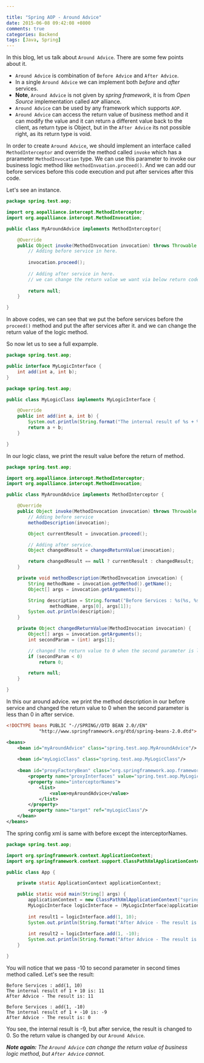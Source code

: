 ```yaml
---

title: "Spring AOP - Around Advice"
date: 2015-06-08 09:42:08 +0800
comments: true
categories: Backend
tags: [Java, Spring]
---
```


In this blog, let us talk about `Around Advice`. There are some few points about it.   

- `Around Advice` is combination of `Before Advice` and `After Advice`.
- In a single `Around Advice` we can implement both *before* and *after* services.
- **Note**, `Around Advice` is not given by *spring framework*, it is from *Open Source* implementation called `AOP` alliance.
- `Around Advice` can be used by any framework which supports `AOP`.    
- `Around Advice` can access the return value of business method and it can modify the value and it can return a different value back to the client, as return type is Object, but in the `After Advice` its not possible right, as its return type is void.
<!-- more -->

In order to create `Around Advice`, we should implement an interface called `MethodInterceptor` and override the method called `invoke` which has a prarameter `MethodInvocation` type. We can use this parameter to invoke our business logic method like ``` methodInvoation.proceed() ```. And we can add our before services before this code execution and put after services after this code.   

Let's see an instance.

``` java 
package spring.test.aop;

import org.aopalliance.intercept.MethodInterceptor;
import org.aopalliance.intercept.MethodInvocation;

public class MyAroundAdvice implements MethodInterceptor{

	@Override
	public Object invoke(MethodInvocation invocation) throws Throwable {
		// Adding before service in here.
		
		invocation.proceed();
		
		// Adding after service in here.
		// we can change the return value we want via below return codes.
		
		return null;
	}

}
```

In above codes, we can see that we put the before services before the `proceed()` method and put the after services after it. and we can change the return value of the logic method.   

So now let us to see a full expample.

``` java MyLogicInterface.java
package spring.test.aop;

public interface MyLogicInterface {
	int add(int a, int b);
}

```

``` java MyLogicClass.java
package spring.test.aop;

public class MyLogicClass implements MyLogicInterface {

	@Override
	public int add(int a, int b) {
		System.out.println(String.format("The internal result of %s + %s is: %s", a, b, a + b));
		return a + b;
	}

}
```
In our logic class, we print the result value before the return of method.

``` java MyAroundAdvice.java
package spring.test.aop;

import org.aopalliance.intercept.MethodInterceptor;
import org.aopalliance.intercept.MethodInvocation;

public class MyAroundAdvice implements MethodInterceptor {

	@Override
	public Object invoke(MethodInvocation invocation) throws Throwable {
		// Adding before service
		methodDescription(invocation);

		Object currentResult = invocation.proceed();

		// Adding after service.
		Object changedResult = changedReturnValue(invocation);

		return changedResult == null ? currentResult : changedResult;
	}

	private void methodDescription(MethodInvocation invocation) {
		String methodName = invocation.getMethod().getName();
		Object[] args = invocation.getArguments();

		String description = String.format("Before Services : %s(%s, %s)",
				methodName, args[0], args[1]);
		System.out.println(description);
	}

	private Object changedReturnValue(MethodInvocation invocation) {
		Object[] args = invocation.getArguments();
		int secondParam = (int) args[1];

		// changed the return value to 0 when the second parameter is less than 0.
		if (secondParam < 0)
			return 0;

		return null;
	}

}
```
In this our around advice. we print the method description in our before service and changed the return value to 0 when the second parameter is less than 0 in after service.   

``` xml springConfig.xml
<!DOCTYPE beans PUBLIC "-//SPRING//DTD BEAN 2.0//EN"
			"http://www.springframework.org/dtd/spring-beans-2.0.dtd">

<beans>
	<bean id="myAroundAdvice" class="spring.test.aop.MyAroundAdvice"/>
	
	<bean id="myLogicClass" class="spring.test.aop.MyLogicClass"/>
	
	<bean id="proxyFactoryBean" class="org.springframework.aop.framework.ProxyFactoryBean">
		<property name="proxyInterfaces" value="spring.test.aop.MyLogicInterface"/>
		<property name="interceptorNames">
			<list>
				<value>myAroundAdvice</value>
			</list>
		</property>
		<property name="target" ref="myLogicClass"/>
	</bean>
</beans>
```
The spring config xml is same with before except the interceptorNames.

``` java App.java
package spring.test.aop;

import org.springframework.context.ApplicationContext;
import org.springframework.context.support.ClassPathXmlApplicationContext;

public class App {

	private static ApplicationContext applicationContext;

	public static void main(String[] args) {
		applicationContext = new ClassPathXmlApplicationContext("springConfig.xml");
		MyLogicInterface logicInterface = (MyLogicInterface)applicationContext.getBean("proxyFactoryBean");
		
		int result1 = logicInterface.add(1, 10);
		System.out.println(String.format("After Advice - The result is: %s \n", result1));
		
		int result2 = logicInterface.add(1, -10);
		System.out.println(String.format("After Advice - The result is: %s", result2));
	}

}
```

You will notice that we pass -10 to second parameter in second times method called. Let's see the result:    

	Before Services : add(1, 10)
	The internal result of 1 + 10 is: 11
	After Advice - The result is: 11 

	Before Services : add(1, -10)
	The internal result of 1 + -10 is: -9
	After Advice - The result is: 0

You see, the internal result is -9, but after service, the result is changed to 0. So the return value is changed by our `Around Advice`.

***Note again:** The `Around Advice` can change the return value of business logic method, but `After Advice` cannot.*